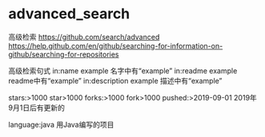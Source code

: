 # advanced_search

高级检索
https://github.com/search/advanced
https://help.github.com/en/github/searching-for-information-on-github/searching-for-repositories



高级检索句式
in:name example		名字中有“example”
in:readme example		readme中有“example”
in:description example	描述中有“example”

stars:>1000		star>1000
forks:>1000		fork>1000
pushed:>2019-09-01		2019年9月1日后有更新的

language:java		用Java编写的项目
